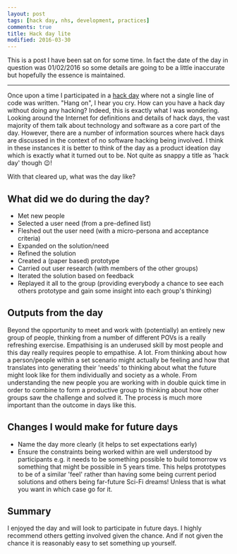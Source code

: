```yaml
---
layout: post
tags: [hack day, nhs, development, practices]
comments: true
title: Hack day lite
modified: 2016-03-30
---
```


This is a post I have been sat on for some time. In fact the date of the day in question was 01/02/2016 so some details are going to be a little inaccurate but hopefully the essence is maintained.

---

Once upon a time I participated in a [hack day](https://en.wikipedia.org/wiki/Hackathon) where not a single line of code was written.
"Hang on", I hear you cry. How can you have a hack day without doing any hacking? Indeed, this is exactly what I was wondering. Looking around the Internet for definitions and details of hack days, the vast majority of them talk about technology and software as a core part of the day. However, there are a number of information sources where hack days are discussed in the context of no software hacking being involved. I think in these instances it is better to think of the day as a product ideation day which is exactly what it turned out to be. Not quite as snappy a title as 'hack day' though 😉!

With that cleared up, what was the day like?

## What did we do during the day?

* Met new people
* Selected a user need (from a pre-defined list)
* Fleshed out the user need (with a micro-persona and acceptance criteria)
* Expanded on the solution/need
* Refined the solution
* Created a (paper based) prototype
* Carried out user research (with members of the other groups)
* Iterated the solution based on feedback
* Replayed it all to the group (providing everybody a chance to see each others prototype and gain some insight into each group's thinking)

## Outputs from the day

Beyond the opportunity to meet and work with (potentially) an entirely new group of people, thinking from a number of different POVs is a really refreshing exercise. Empathising is an underused skill by most people and this day really requires people to empathise. A lot.
From thinking about how a person/people within a set scenario might actually be feeling and how that translates into generating their 'needs' to thinking about what the future might look like for them individually and society as a whole. From understanding the new people you are working with in double quick time in order to combine to form a productive group to thinking about how other groups saw the challenge and solved it. The process is much more important than the outcome in days like this.

## Changes I would make for future days

* Name the day more clearly (it helps to set expectations early)
* Ensure the constraints being worked within are well understood by participants e.g. it needs to be something possible to build tomorrow vs something that might be possible in 5 years time. This helps prototypes to be of a similar 'feel' rather than having some being current period solutions and others being far-future Sci-Fi dreams! Unless that is what you want in which case go for it.

## Summary

I enjoyed the day and will look to participate in future days. I highly recommend others getting involved given the chance. And if not given the chance it is reasonably easy to set something up yourself.
